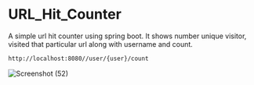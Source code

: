 # URL_Hit_Counter
A simple url hit counter using spring boot.
It shows number unique visitor, visited that particular url along with username and count.
```bash
http://localhost:8080//user/{user}/count
```

![Screenshot (52)](https://user-images.githubusercontent.com/41718548/217455736-c53ef9d7-3d27-45ca-a61a-95f930502bf2.png)
